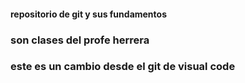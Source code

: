 #### repositorio de git y sus fundamentos
###  son clases del profe herrera 


### este es un cambio desde el git de visual code